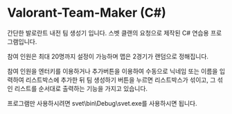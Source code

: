 # Valorant-Team-Maker (C#)
간단한 발로란트 내전 팀 생성기 입니다.
스벳 클랜의 요청으로 제작된 C# 연습용 프로그램입니다.

참여 인원은 최대 20명까지 설정이 가능하며
맵은 2경기가 랜덤으로 정해집니다.

참여 인원을 엔터키를 이용하거나 추가버튼을 이용하여 수동으로 닉네임 또는 이름을 입력하여 리스트박스에 추가한 뒤
팀 생성하기 버튼을 누르면 리스트박스가 섞이고, 그 섞인 리스트를 순서대로 출력하는 기능을 가지고 있습니다.

프로그램만 사용하시려면 svet\bin\Debug\svet.exe를 사용하시면 됩니다.
